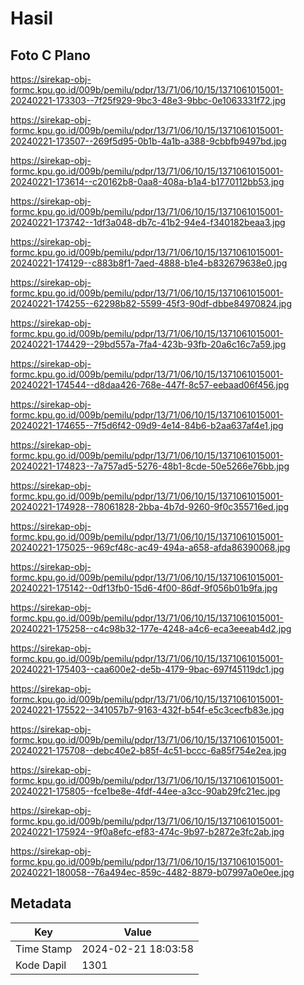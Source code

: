 # Hasil

## Foto C Plano

https://sirekap-obj-formc.kpu.go.id/009b/pemilu/pdpr/13/71/06/10/15/1371061015001-20240221-173303--7f25f929-9bc3-48e3-9bbc-0e1063331f72.jpg

https://sirekap-obj-formc.kpu.go.id/009b/pemilu/pdpr/13/71/06/10/15/1371061015001-20240221-173507--269f5d95-0b1b-4a1b-a388-9cbbfb9497bd.jpg

https://sirekap-obj-formc.kpu.go.id/009b/pemilu/pdpr/13/71/06/10/15/1371061015001-20240221-173614--c20162b8-0aa8-408a-b1a4-b1770112bb53.jpg

https://sirekap-obj-formc.kpu.go.id/009b/pemilu/pdpr/13/71/06/10/15/1371061015001-20240221-173742--1df3a048-db7c-41b2-94e4-f340182beaa3.jpg

https://sirekap-obj-formc.kpu.go.id/009b/pemilu/pdpr/13/71/06/10/15/1371061015001-20240221-174129--c883b8f1-7aed-4888-b1e4-b832679638e0.jpg

https://sirekap-obj-formc.kpu.go.id/009b/pemilu/pdpr/13/71/06/10/15/1371061015001-20240221-174255--62298b82-5599-45f3-90df-dbbe84970824.jpg

https://sirekap-obj-formc.kpu.go.id/009b/pemilu/pdpr/13/71/06/10/15/1371061015001-20240221-174429--29bd557a-7fa4-423b-93fb-20a6c16c7a59.jpg

https://sirekap-obj-formc.kpu.go.id/009b/pemilu/pdpr/13/71/06/10/15/1371061015001-20240221-174544--d8daa426-768e-447f-8c57-eebaad06f456.jpg

https://sirekap-obj-formc.kpu.go.id/009b/pemilu/pdpr/13/71/06/10/15/1371061015001-20240221-174655--7f5d6f42-09d9-4e14-84b6-b2aa637af4e1.jpg

https://sirekap-obj-formc.kpu.go.id/009b/pemilu/pdpr/13/71/06/10/15/1371061015001-20240221-174823--7a757ad5-5276-48b1-8cde-50e5266e76bb.jpg

https://sirekap-obj-formc.kpu.go.id/009b/pemilu/pdpr/13/71/06/10/15/1371061015001-20240221-174928--78061828-2bba-4b7d-9260-9f0c355716ed.jpg

https://sirekap-obj-formc.kpu.go.id/009b/pemilu/pdpr/13/71/06/10/15/1371061015001-20240221-175025--969cf48c-ac49-494a-a658-afda86390068.jpg

https://sirekap-obj-formc.kpu.go.id/009b/pemilu/pdpr/13/71/06/10/15/1371061015001-20240221-175142--0df13fb0-15d6-4f00-86df-9f056b01b9fa.jpg

https://sirekap-obj-formc.kpu.go.id/009b/pemilu/pdpr/13/71/06/10/15/1371061015001-20240221-175258--c4c98b32-177e-4248-a4c6-eca3eeeab4d2.jpg

https://sirekap-obj-formc.kpu.go.id/009b/pemilu/pdpr/13/71/06/10/15/1371061015001-20240221-175403--caa600e2-de5b-4179-9bac-697f45119dc1.jpg

https://sirekap-obj-formc.kpu.go.id/009b/pemilu/pdpr/13/71/06/10/15/1371061015001-20240221-175522--341057b7-9163-432f-b54f-e5c3cecfb83e.jpg

https://sirekap-obj-formc.kpu.go.id/009b/pemilu/pdpr/13/71/06/10/15/1371061015001-20240221-175708--debc40e2-b85f-4c51-bccc-6a85f754e2ea.jpg

https://sirekap-obj-formc.kpu.go.id/009b/pemilu/pdpr/13/71/06/10/15/1371061015001-20240221-175805--fce1be8e-4fdf-44ee-a3cc-90ab29fc21ec.jpg

https://sirekap-obj-formc.kpu.go.id/009b/pemilu/pdpr/13/71/06/10/15/1371061015001-20240221-175924--9f0a8efc-ef83-474c-9b97-b2872e3fc2ab.jpg

https://sirekap-obj-formc.kpu.go.id/009b/pemilu/pdpr/13/71/06/10/15/1371061015001-20240221-180058--76a494ec-859c-4482-8879-b07997a0e0ee.jpg


## Metadata

| Key        | Value               |
| ---------- | ------------------- |
| Time Stamp | 2024-02-21 18:03:58 |
| Kode Dapil | 1301                |




